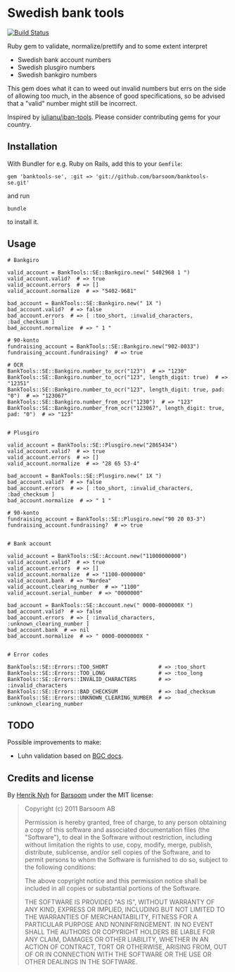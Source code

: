# Swedish bank tools

[![Build Status](https://secure.travis-ci.org/barsoom/banktools-se.png)](http://travis-ci.org/barsoom/banktools-se)

Ruby gem to validate, normalize/prettify and to some extent interpret

  * Swedish bank account numbers
  * Swedish plusgiro numbers
  * Swedish bankgiro numbers

This gem does what it can to weed out invalid numbers but errs on the side of allowing too much, in the absence of good specifications, so be advised that a "valid" number might still be incorrect.

Inspired by [iulianu/iban-tools](https://github.com/iulianu/iban-tools). Please consider contributing gems for your country.


## Installation

With Bundler for e.g. Ruby on Rails, add this to your `Gemfile`:

    gem 'banktools-se', :git => 'git://github.com/barsoom/banktools-se.git'

and run

    bundle

to install it.


## Usage

    # Bankgiro

    valid_account = BankTools::SE::Bankgiro.new(" 5402968 1 ")
    valid_account.valid?  # => true
    valid_account.errors  # => []
    valid_account.normalize  # => "5402-9681"

    bad_account = BankTools::SE::Bankgiro.new(" 1X ")
    bad_account.valid?  # => false
    bad_account.errors  # => [ :too_short, :invalid_characters, :bad_checksum ]
    bad_account.normalize  # => " 1 "

    # 90-konto
    fundraising_account = BankTools::SE::Bankgiro.new("902-0033")
    fundraising_account.fundraising?  # => true

    # OCR
    BankTools::SE::Bankgiro.number_to_ocr("123")  # => "1230"
    BankTools::SE::Bankgiro.number_to_ocr("123", length_digit: true)  # => "12351"
    BankTools::SE::Bankgiro.number_to_ocr("123", length_digit: true, pad: "0")  # => "123067"
    BankTools::SE::Bankgiro.number_from_ocr("1230")  # => "123"
    BankTools::SE::Bankgiro.number_from_ocr("123067", length_digit: true, pad: "0")  # => "123"


    # Plusgiro

    valid_account = BankTools::SE::Plusgiro.new("2865434")
    valid_account.valid?  # => true
    valid_account.errors  # => []
    valid_account.normalize  # => "28 65 53-4"

    bad_account = BankTools::SE::Plusgiro.new(" 1X ")
    bad_account.valid?  # => false
    bad_account.errors  # => [ :too_short, :invalid_characters, :bad_checksum ]
    bad_account.normalize  # => " 1 "

    # 90-konto
    fundraising_account = BankTools::SE::Plusgiro.new("90 20 03-3")
    fundraising_account.fundraising?  # => true


    # Bank account

    valid_account = BankTools::SE::Account.new("11000000000")
    valid_account.valid?  # => true
    valid_account.errors  # => []
    valid_account.normalize  # => "1100-0000000"
    valid_account.bank  # => "Nordea"
    valid_account.clearing_number  # => "1100"
    valid_account.serial_number  # => "0000000"

    bad_account = BankTools::SE::Account.new(" 0000-0000000X ")
    bad_account.valid?  # => false
    bad_account.errors  # => [ :invalid_characters, :unknown_clearing_number ]
    bad_account.bank  # => nil
    bad_account.normalize  # => " 0000-0000000X "


    # Error codes

    BankTools::SE::Errors::TOO_SHORT                # => :too_short
    BankTools::SE::Errors::TOO_LONG                 # => :too_long
    BankTools::SE::Errors::INVALID_CHARACTERS       # => :invalid_characters
    BankTools::SE::Errors::BAD_CHECKSUM             # => :bad_checksum
    BankTools::SE::Errors::UNKNOWN_CLEARING_NUMBER  # => :unknown_clearing_number


## TODO

Possible improvements to make:

  * Luhn validation based on [BGC docs](http://www.bgc.se/upload/Gemensamt/Trycksaker/Manualer/BG910.pdf).


## Credits and license

By [Henrik Nyh](http://henrik.nyh.se/) for [Barsoom](http://barsoom.se) under the MIT license:

>  Copyright (c) 2011 Barsoom AB
>
>  Permission is hereby granted, free of charge, to any person obtaining a copy
>  of this software and associated documentation files (the "Software"), to deal
>  in the Software without restriction, including without limitation the rights
>  to use, copy, modify, merge, publish, distribute, sublicense, and/or sell
>  copies of the Software, and to permit persons to whom the Software is
>  furnished to do so, subject to the following conditions:
>
>  The above copyright notice and this permission notice shall be included in
>  all copies or substantial portions of the Software.
>
>  THE SOFTWARE IS PROVIDED "AS IS", WITHOUT WARRANTY OF ANY KIND, EXPRESS OR
>  IMPLIED, INCLUDING BUT NOT LIMITED TO THE WARRANTIES OF MERCHANTABILITY,
>  FITNESS FOR A PARTICULAR PURPOSE AND NONINFRINGEMENT. IN NO EVENT SHALL THE
>  AUTHORS OR COPYRIGHT HOLDERS BE LIABLE FOR ANY CLAIM, DAMAGES OR OTHER
>  LIABILITY, WHETHER IN AN ACTION OF CONTRACT, TORT OR OTHERWISE, ARISING FROM,
>  OUT OF OR IN CONNECTION WITH THE SOFTWARE OR THE USE OR OTHER DEALINGS IN
>  THE SOFTWARE.
